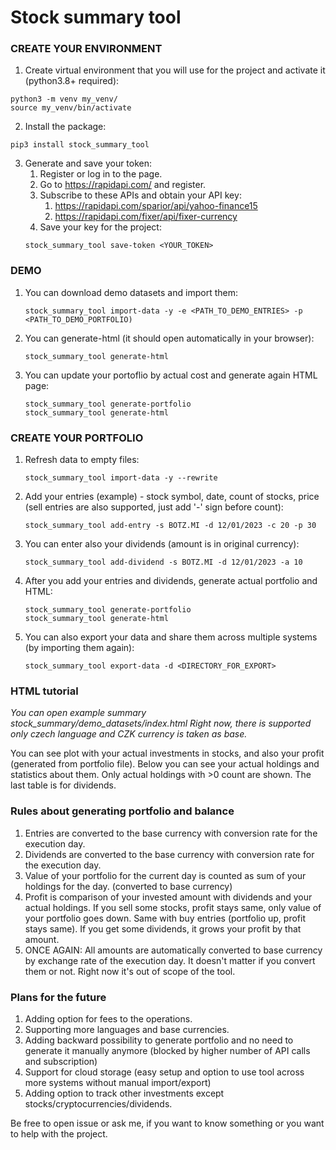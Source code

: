 # Stock summary tool

### CREATE YOUR ENVIRONMENT
1. Create virtual environment that you will use for the project and activate it (python3.8+ required):
```
python3 -m venv my_venv/
source my_venv/bin/activate
```
2. Install the package: 
```
pip3 install stock_summary_tool
```
3. Generate and save your token:
   1. Register or log in to the page.
   2. Go to https://rapidapi.com/ and register.
   3. Subscribe to these APIs and obtain your API key:
      1. https://rapidapi.com/sparior/api/yahoo-finance15
      2. https://rapidapi.com/fixer/api/fixer-currency
   4. Save your key for the project:
   ```
   stock_summary_tool save-token <YOUR_TOKEN>
   ```
### DEMO

1. You can download demo datasets and import them:
   ```
   stock_summary_tool import-data -y -e <PATH_TO_DEMO_ENTRIES> -p <PATH_TO_DEMO_PORTFOLIO)
   ```
2. You can generate-html (it should open automatically in your browser):
   ```
   stock_summary_tool generate-html
   ```
3. You can update your portoflio by actual cost and generate again HTML page:
   ```
   stock_summary_tool generate-portfolio
   stock_summary_tool generate-html
   ```

### CREATE YOUR PORTFOLIO

1. Refresh data to empty files:
   ```
   stock_summary_tool import-data -y --rewrite
   ```
2. Add your entries (example) - stock symbol, date, count of stocks, price (sell entries are also supported, just add '-' sign before count):
   ```
   stock_summary_tool add-entry -s BOTZ.MI -d 12/01/2023 -c 20 -p 30
   ```
3. You can enter also your dividends (amount is in original currency):
   ```
   stock_summary_tool add-dividend -s BOTZ.MI -d 12/01/2023 -a 10 
   ```
4. After you add your entries and dividends, generate actual portfolio and HTML:
   ```
   stock_summary_tool generate-portfolio
   stock_summary_tool generate-html
   ```
5. You can also export your data and share them across multiple systems (by importing them again):
   ```
   stock_summary_tool export-data -d <DIRECTORY_FOR_EXPORT>
   ```

### HTML tutorial

*You can open example summary stock_summary/demo_datasets/index.html Right now, there is supported only czech language and CZK currency is taken as base.*

You can see plot with your actual investments in stocks, and also your profit (generated from portfolio file). Below you can see your actual holdings and 
statistics about them. Only actual holdings with >0 count are shown. The last table is for dividends.

### Rules about generating portfolio and balance
1. Entries are converted to the base currency with conversion rate for the execution day.
2. Dividends are converted to the base currency with conversion rate for the execution day.
3. Value of your portfolio for the current day is counted as sum of your holdings for the day. (converted to base currency)
4. Profit is comparison of your invested amount with dividends and your actual holdings. If you sell some stocks, profit stays same, only value of your portfolio goes down. Same with buy entries (portfolio up, profit stays same). If you get some dividends, it grows your profit by that amount.
5. ONCE AGAIN: All amounts are automatically converted to base currency by exchange rate of the execution day. It doesn't matter if you convert them or not. Right now it's out of scope of the tool.

### Plans for the future
1. Adding option for fees to the operations.
2. Supporting more languages and base currencies.
3. Adding backward possibility to generate portfolio and no need to generate it manually anymore (blocked by higher number of API calls and subscription)
4. Support for cloud storage (easy setup and option to use tool across more systems without manual import/export)
5. Adding option to track other investments except stocks/cryptocurrencies/dividends.

Be free to open issue or ask me, if you want to know something or you want to help with the project.

